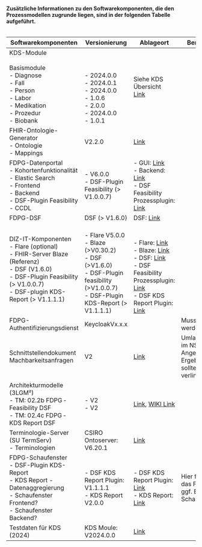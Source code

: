 <br>**Zusätzliche Informationen zu den Softwarekomponenten, die den Prozessmodellen zugrunde liegen, sind in der folgenden Tabelle aufgeführt.**<br>
<br>

| **Softwarekomponenten** | Versionierung | Ablageort| Bemerkungen|
|--------------|--|--|--|
|KDS-Module <br><br> Basismodule <br> - Diagnose <br>- Fall <br>- Person <br>- Labor <br>- Medikation <br>- Prozedur <br>- Biobank|<br><br><br>- 2024.0.0 <br>- 2024.0.1 <br>- 2024.0.0 <br>- 1.0.6 <br>- 2.0.0 <br>- 2024.0.0 <br>- 1.0.1| Siehe KDS Übersicht <br> [Link](https://github.com/medizininformatik-initiative/kerndatensatz-meta/wiki/%C3%9Cbersicht-%C3%BCber-Versionen-der-Kerndatensatz%E2%80%90Module)| | 
|FHIR-Ontologie-Generator<br>- Ontologie <br>- Mappings| V2.2.0| [Link](https://github.com/medizininformatik-initiative/fhir-ontology-generator/releases/tag/v2.2.0)| |
|FDPG-Datenportal<br>- Kohortenfunktionalität<br>- Elastic Search<br>- Frontend<br>- Backend<br>- DSF-Plugin Feasibility<br>- CCDL |- V6.0.0 <br>- DSF-Plugin Feasibility (> V1.0.0.7)|- GUI: [Link](https://github.com/medizininformatik-initiative/feasibility-gui/releases) <br>- Backend: [Link](https://github.com/medizininformatik-initiative/feasibility-backend/releases) <br>- DSF Feasibility Prozessplugin: [Link](https://github.com/medizininformatik-initiative/mii-process-feasibility/releases) <br>| |
|FDPG-DSF | DSF (> V1.6.0)| DSF: [Link](https://github.com/datasharingframework/dsf/releases)| |
|DIZ-IT-Komponenten<br>- Flare (optional) <br>- FHIR-Server Blaze (Referenz)<br>- DSF (V1.6.0)<br>- DSF-Plugin Feasibility (> V1.0.0.7)<br>- DSF-plugin KDS-Report (> V1.1.1.1)|<br>- Flare V5.0.0<br>- Blaze (>V0.30.2)<br>- DSF (>V1.6.0)<br>- DSF-Plugin feasibility (>V1.0.0.7)<br>- DSF-Plugin KDS-Report (> V1.1.1.1)|<br><br>- Flare: [Link](https://github.com/medizininformatik-initiative/feasibility-deploy/releases)<br>- Blaze: [Link](https://github.com/samply/blaze/releases)<br>- DSF: [Link](https://github.com/datasharingframework/dsf/releases)<br>- DSF Feasibility Prozessplugin: [Link](https://github.com/medizininformatik-initiative/mii-process-feasibility/releases)<br>- DSF KDS Report Plugin: [Link](https://github.com/medizininformatik-initiative/mii-process-report/releases)| |
|FDPG-Authentifizierungsdienst | KeycloakVx.x.x | | Muss ergänzt werden|
|Schnittstellendokument Machbarkeitsanfragen| V2| [Link](https://tmfev.sharepoint.com/:w:/r/sites/tmf/mi-i/bergreifende%20Schnittstellen/06_Ergebnisse-Dokumente/Schnittstellendokument%20Machbarkeitsanfragen/MII-Beschreibung-von-Softwarekomponenten-f%C3%BCr-Machbarkeitsanfragen_V2.0.docx?d=w15bd22c9df6740e0b915ac38c55e7d74&csf=1&web=1&e=uysWa4)|Umlaufbeschluss im NSG Angenommen – Ergebnisdokument sollte noch verlinkt werden |
|Architekturmodelle (3LGM²) <br>- TM: 02.2b FDPG ‐ Feasibility DSF<br>- TM: 02.4c FDPG ‐ KDS Report DSF|- V2<br>- V2| [Link](https://github.com/medizininformatik-initiative/mii-architecture/releases/tag/MII-Gesamtarchitektur_v2.0), [WIKI Link](https://github.com/medizininformatik-initiative/mii-architecture/wiki)||  
|Terminologie-Server (SU TermServ)<br>- Terminologien| CSIRO Ontoserver: V6.20.1|[Link](https://ontoserver-ballot.mii-termserv.de/)| | 
|FDPG-Schaufenster <br>- DSF-Plugin KDS-Report<br>- KDS Report - Datenaggregierung<br>- Schaufenster Frontend?<br>- Schaufenster Backend?|- DSF KDS Report Plugin: V1.1.1.1<br>- KDS Report V2.0.0|- DSF KDS Report Plugin: [Link](https://github.com/medizininformatik-initiative/mii-process-report/releases) <br>- KDS Report:  [Link](https://github.com/medizininformatik-initiative/kds-report)|Hier fehlt noch das Frontend und ggf. Backend vom Schaufenster |   
|Testdaten für KDS (2024) |KDS Moule: V2024.0.0| [Link](https://github.com/medizininformatik-initiative/mii-testdata/tree/main/kds-testdata)| | 
